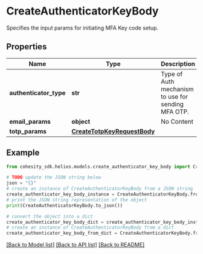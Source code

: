 # CreateAuthenticatorKeyBody

Specifies the input params for initiating MFA Key code setup.

## Properties

Name | Type | Description | Notes
------------ | ------------- | ------------- | -------------
**authenticator_type** | **str** | Type of Auth mechanism to use for sending MFA OTP. | 
**email_params** | **object** | No Content | [optional] 
**totp_params** | [**CreateTotpKeyRequestBody**](CreateTotpKeyRequestBody.md) |  | [optional] 

## Example

```python
from cohesity_sdk.helios.models.create_authenticator_key_body import CreateAuthenticatorKeyBody

# TODO update the JSON string below
json = "{}"
# create an instance of CreateAuthenticatorKeyBody from a JSON string
create_authenticator_key_body_instance = CreateAuthenticatorKeyBody.from_json(json)
# print the JSON string representation of the object
print(CreateAuthenticatorKeyBody.to_json())

# convert the object into a dict
create_authenticator_key_body_dict = create_authenticator_key_body_instance.to_dict()
# create an instance of CreateAuthenticatorKeyBody from a dict
create_authenticator_key_body_from_dict = CreateAuthenticatorKeyBody.from_dict(create_authenticator_key_body_dict)
```
[[Back to Model list]](../README.md#documentation-for-models) [[Back to API list]](../README.md#documentation-for-api-endpoints) [[Back to README]](../README.md)


